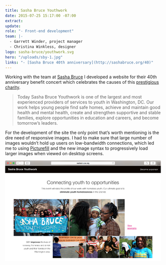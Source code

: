 ```yaml
---
title: Sasha Bruce Youthwork
date: 2015-07-25 15:17:00 -07:00
extract: 
update: 
role: "- Front-end development"
team: |-
  - Garrett Winder, project manager
  - Christina Winkless, designer
logo: sasha-bruce/youthwork.svg
hero: "/uploads/sby-1.jpg"
links: "- [Sasha Bruce 40th anniversary](http://sashabruce.org/40)"
---
```


Working with the team at [Sasha Bruce](http://sashabruce.org/) I developed a website for their 40th anniversary benefit concert which celebrates the causes of this [prestigious charity](http://sashabruce.org/about/).

> Today Sasha Bruce Youthwork is one of the largest and most experienced providers of services to youth in Washington, DC. Our work helps young people find safe homes, achieve and maintain good health and mental health, create and strengthen supportive and stable families, explore opportunities in education and careers, and become tomorrow’s leaders.

For the development of the site the only point that’s worth mentioning is the dire need of responsive images. I had to make sure that large number of images wouldn’t hold up users on low-bandwidth connections, which led me to using [Picturefill](http://scottjehl.github.io/picturefill/) and the new image syntax to progressively load larger images when viewed on desktop screens.

![Sasha Bruce Youthwork anniversary website](/uploads/sby-2.jpg)
